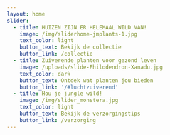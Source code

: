 ```yaml
---
layout: home
slider:
  - title: HUIZEN ZIJN ER HELEMAAL WILD VAN!
    image: /img/sliderhome-jmplants-1.jpg
    text_color: light
    button_text: Bekijk de collectie
    button_link: /collectie
  - title: Zuiverende planten voor gezond leven
    image: /uploads/slide-Philodendron-Xanadu.jpg
    text_color: dark
    button_text: Ontdek wat planten jou bieden
    button_link: '/#luchtzuiverend'
  - title: Hou je jungle wild!
    image: /img/slider_monstera.jpg
    text_color: light
    button_text: Bekijk de verzorgingstips
    button_link: /verzorging
---
```




